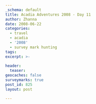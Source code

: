 ```yaml
---
_schema: default
title: Acadia Adventures 2008 - Day 11
author: Zhanna
date: 2008-06-22
categories:
  - travel
  - acadia
  - '2008'
  - survey mark hunting
tags:
excerpt: >- 
  
header:
  teaser:
geocaches: false
surveymarks: true
post_id: 825
layout: post

---
```


